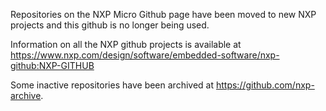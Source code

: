 Repositories on the NXP Micro Github page have been moved to new NXP projects and this github is no longer being used.

Information on all the NXP github projects is available at https://www.nxp.com/design/software/embedded-software/nxp-github:NXP-GITHUB

Some inactive repositories have been archived at https://github.com/nxp-archive.
